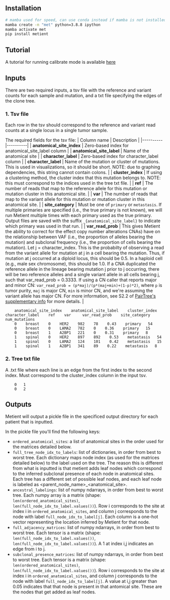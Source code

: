 

## Installation


```bash
# mamba used for speed, can use conda instead if mamba is not installed
mamba create -n "met" python=3.8.8 ipython
mamba activate met
pip install metient
```

## Tutorial
A tutorial for running calibrate mode is available [here](https://github.com/divyakoyy/metient/blob/main/metient_calibrate_tutorial.ipynb)


## Inputs
There are two required inputs, a tsv file with the reference and variant counts for each sample and mutation, and a txt file specifying the edges of the clone tree.

### 1. **Tsv file**
Each row in the tsv should correspond to the reference and variant read counts at a single locus in a single tumor sample. 

The required fields for the tsv file:
| Column name | Description |
|----------|----------|
| **anatomical_site_index** | Zero-based index for anatomical_site_label column | 
| **anatomical_site_label** | Name of the anatomical site |
| **character_label** | Zero-based index for character_label column |
| **character_label** | Name of the mutation or cluster of mutations. This is used in visualizations, so it should be short. NOTE: due to graphing dependencies, this string cannot contain colons. |
| **cluster_index** | If using a clustering method, the cluster index that this mutation belongs to. NOTE: this must correspond to the indices used in the tree txt file. |
| **ref** | The number of reads that map to the reference allele for this mutation or mutation cluster in this anatomical site. |
| **var** | The number of reads that map to the variant allele for this mutation or mutation cluster in this anatomical site. |
| **site_category** | Must be one of `primary` or `metastasis`. If multiple primaries are specified (i.e., the true primary is not known), we will run Metient multiple times with each primary used as the true primary. Output files are saved with the suffix `_{anatomical_site_label}` to indicate which primary was used in that run. |
| **var_read_prob** | This gives Metient the ability to correct for the effect copy number alterations CNAs) have on the relationship between VAF (i.e., the proportion of alleles bearing the mutation) and subclonal frequency (i.e., the proportion of cells bearing the mutation). Let j = character_index. This is the probabilty of observing a read from the variant allele for mutation at j in a cell bearing the mutation. Thus, if mutation at j occurred at a diploid locus, this should be 0.5. In a haploid cell (e.g., male sex chromosome), this should be 1.0. If a CNA duplicated the reference allele in the lineage bearing mutation j prior to j occurring, there will be two reference alleles and a single variant allele in all cells bearing j, such that var_read_prob = 0.3333. If using a CN caller that reports major and minor CN: `var_read_prob = (p*maj)/(p*(maj+min)+(1-p)*2)`, where `p` is tumor purity, `maj` is major CN, `min` is minor CN, and we're assuming the variant allele has major CN. For more information, see S2.2 of [PairTree's supplementary info](https://aacr.silverchair-cdn.com/aacr/content_public/journal/bloodcancerdiscov/3/3/10.1158_2643-3230.bcd-21-0092/9/bcd-21-0092_supplementary_information_suppsm_sf1-sf21.pdf?Expires=1709221974&Signature=dJH6~Dg-6gEb-S88i0wDGW28QZn16keQj34Vo2tAvJL2cUJrQo48afpHPp-a2zAwQa~ET6SDgw3hb3ITacB06GDUc3GYCdCgYtfPMjFGwygFj-Q9xf-c44VAvwiyliwsBXK1shZmURlFMwSjzkwRwasuWu50sMNmeJSoVyX3nQ-rRBlK93aDR5s9c0l-p4aGvTi6QmfKJPsxXaHB4Lz5yXSl3Xd~JPK-Y~ltC14epDRb~MiSPWUFCAiYetUXcQ7J7vd6b4XQKT9PnYkjQtUq55tLSoUkOGe5JkJ32NXCeoT~l-XD97pCeDYVDOYzAuOkAG0tDYrPebEh2TGTA3fnbA__&Key-Pair-Id=APKAIE5G5CRDK6RD3PGA) for more details. |


        anatomical_site_index    anatomical_site_label    cluster_index    character_label    ref    var     var_read_prob    site_category    num_mutations
        0    breast    0    HER2    982    78    0.43    primary   54 
        0    breast    0    LAMA2   782    0    0.36    primary   15
        0    breast    1    A2BP1   221    0    0.31    primary   8
        1    spinal    0    HER2    897    892    0.53    metastasis   54 
        1    spinal    0    LAMA2   124    101    0.42    metastasis   15
        1    spinal    1    A2BP1   341    89    0.22    metastasis   8
        
### 2. **Tree txt file**
A .txt file where each line is an edge from the first index to the second index. Must correspond to the cluster_index column in the input tsv. 

        0   1
        0   2


## Outputs

Metient will output a pickle file in the specificed output directory for each patient that is inputted. 

In the pickle file you'll find the following keys:
* `ordered_anatomical_sites`: a list of anatomical sites in the order used for the matrices detailed below.
* `full_tree_node_idx_to_labels`: list of dictionaries, in order from best to worst tree. Each dictionary maps node index (as used for the matrices detailed below) to the label used on the tree. The reason this is different from what is inputted is that metient adds leaf nodes which correspond to the inferred subclonal presence of each node in anatomical sites. Each tree has a different set of possible leaf nodes, and each leaf node is labeled as <parent_node_name>_<anatomical_site>.
* `ancestral_labelings`: list of numpy ndarrays, in order from best to worst tree. Each numpy array is a matrix (shape: `len(ordered_anatomical_sites)`, `len(full_node_idx_to_label.values())`). Row i corresponds to the site at index i in `ordered_anatomical_sites`, and column j corresponds to the node with label `full_node_idx_to_label[j]`. Each column is a one-hot vector representing the location inferred by Metient for that node.
* `full_adjacency_matrices`: list of numpy ndarrays, in order from best to worst tree. Each tensor is a matrix (shape: `len(full_node_idx_to_label.values())`, `len(full_node_idx_to_label.values())`). A 1 at index i,j indicates an edge from i to j.
* `subclonal_presence_matrices`: list of numpy ndarrays, in order from best to worst tree. Each tensor is a matrix (shape: `len(ordered_anatomical_sites)`, `len(full_node_idx_to_label.values())`). Row i corresponds to the site at index i in `ordered_anatomical_sites`, and column j corresponds to the node with label `full_node_idx_to_label[j]`. A value at i,j greater than 0.05 indicates that that node is present in that antomical site. These are the nodes that get added as leaf nodes.
